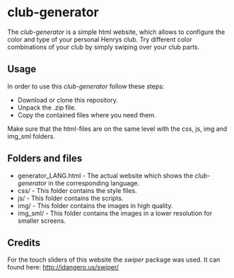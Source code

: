 # club-generator

The _club-generator_ is a simple html website, which allows to configure the color and type of your personal Henrys club. 
Try different color combinations of your club by simply swiping over your club parts.

## Usage

In order to use this _club-generator_ follow these steps:

- Download or clone this repository.
- Unpack the .zip file.
- Copy the contained files where you need them. 

Make sure that the html-files are on the same level with the css, js, img and img_sml folders.


## Folders and files

- generator_LANG.html - The actual website which shows the _club-generator_ in the corresponding language.
- css/                - This folder contains the style files.
- js/                 - This folder contains the scripts.
- img/                - This folder contains the images in high quality.
- img_sml/            - This folder contains the images in a lower resolution for smaller screens.


## Credits

For the touch sliders of this website the _swiper_ package was used.
It can found here: http://idangero.us/swiper/
